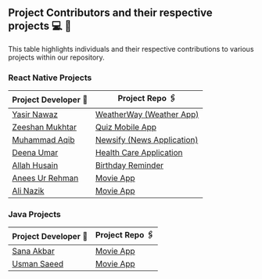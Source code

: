 ## Project Contributors and their respective projects 💻 👦

This table highlights individuals and their respective contributions to various projects within our repository.

### React Native Projects

| Project Developer 🙎                                  | Project Repo 🖇️                                                     |
| ----------------------------------------------------- | ------------------------------------------------------------------- |
| [Yasir Nawaz](https://github.com/yasir2002/)          | [WeatherWay (Weather App)](https://github.com/yasir2002/WeatherWay) |
| [Zeeshan Mukhtar](https://github.com/ZeeshanMukhtar1) | [Quiz Mobile App](./React%20Native/Quiz-Mobile-App/)                |
| [Muhammad Aqib](https://github.com/AqibMalik435)      | [Newsify (News Application)](./React%20Native/Newsify-Aqib/)        |
| [Deena Umar](https://github.com/deenaumar)            | [Health Care Application](./React%20Native/Health%20care/)          |
| [Allah Husain](https://github.com/hussainmehsud)      | [Birthday Reminder](./React%20Native/Birthday-Reminder/)            |
| [Anees Ur Rehman](https://github.com/AneesKhanTareen) | [Movie App](./React%20Native/Movie-App-React-Native/)               |
| [Ali Nazik](https://github.com/alimotha)              | [Movie App](./React%20Native/CoinFlow/)                             |

### Java Projects

| Project Developer 🙎                             | Project Repo 🖇️                      |
| ------------------------------------------------ | ------------------------------------ |
| [Sana Akbar](https://github.com/Saniikhan)       | [Movie App](./Java/Hostel/)          |
| [Usman Saeed](https://github.com/Usmanwp-expert) | [Movie App](./Java/PDF%20Converter/) |
